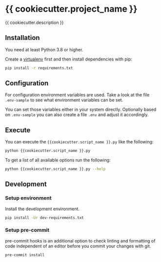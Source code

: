 # {{ cookiecutter.project_name }}

{{ cookiecutter.description }}

## Installation

You need at least Python 3.8 or higher.

Create a [virtualenv](https://packaging.python.org/en/latest/guides/installing-using-pip-and-virtual-environments/) first and then install dependencies with pip:

```bash
pip install -r requirements.txt
```

## Configuration

For configuration environment variables are used. Take a look at the file `.env-sample` to see what environment variables can be set.

You can set those variables either in your system directly. Optionally based on `.env-sample` you can also create a file `.env` and adjust it
accordingly.

## Execute

You can execute the `{{cookiecutter.script_name }}.py` like the following:

```bash
python {{cookiecutter.script_name }}.py
```

To get a list of all available options run the following:

```bash
python {{cookiecutter.script_name }}.py --help
```

## Development

### Setup environment

Install the development environment.

```bash
pip install -Ur dev-requirements.txt
```

### Setup pre-commit

pre-commit hooks is an additional option to check linting and formatting of code independent of an editor before you commit your changes with git.

```bash
pre-commit install
```
